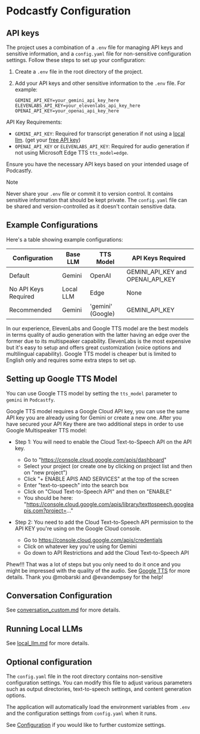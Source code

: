 # Podcastfy Configuration

## API keys

The project uses a combination of a `.env` file for managing API keys and sensitive information, and a `config.yaml` file for non-sensitive configuration settings. Follow these steps to set up your configuration:

1. Create a `.env` file in the root directory of the project.
2. Add your API keys and other sensitive information to the `.env` file. For example:

   ```
   GEMINI_API_KEY=your_gemini_api_key_here
   ELEVENLABS_API_KEY=your_elevenlabs_api_key_here
   OPENAI_API_KEY=your_openai_api_key_here
   ```
API Key Requirements:
- `GEMINI_API_KEY`: Required for transcript generation if not using a [local llm](local_llm.md). (get your [free API key](aistudio.google.com/app/apikey))
- `OPENAI_API_KEY` or `ELEVENLABS_API_KEY`: Required for audio generation if not using Microsoft Edge TTS `tts_model=edge`.

Ensure you have the necessary API keys based on your intended usage of Podcastfy.

> [!Note]
> Never share your `.env` file or commit it to version control. It contains sensitive information that should be kept private. The `config.yaml` file can be shared and version-controlled as it doesn't contain sensitive data.

## Example Configurations

Here's a table showing example configurations:

| Configuration | Base LLM | TTS Model | API Keys Required |
|---------------|----------|-----------|-------------------|
| Default | Gemini | OpenAI | GEMINI_API_KEY and OPENAI_API_KEY |
| No API Keys Required | Local LLM | Edge | None |
| Recommended | Gemini | 'gemini' (Google) | GEMINI_API_KEY |

In our experience, ElevenLabs and Google TTS model are the best models in terms quality of audio generation with the latter having an edge over the former due to its multispeaker capability. ElevenLabs is the most expensive but it's easy to setup and offers great customization (voice options and multilingual capability). Google TTS model is cheaper but is limited to English only and requires some extra steps to set up.

## Setting up Google TTS Model

You can use Google TTS model by setting the `tts_model` parameter to `gemini` in `Podcastfy`.

Google TTS model requires a Google Cloud API key, you can use the same API key you are already using for Gemini or create a new one. After you have secured your API Key there are two additional steps in order to use Google Multispeaker TTS model:

- Step 1: You will need to enable the Cloud Text-to-Speech API on the API key.
   - Go to "https://console.cloud.google.com/apis/dashboard"
   - Select your project (or create one by clicking on project list and then on "new project")
   - Click "+ ENABLE APIS AND SERVICES" at the top of the screen
   - Enter "text-to-speech" into the search box
   - Click on "Cloud Text-to-Speech API" and then on "ENABLE"
   - You should be here: "https://console.cloud.google.com/apis/library/texttospeech.googleapis.com?project=..."

- Step 2: You need to add the Cloud Text-to-Speech API permission to the API KEY you're using on the Google Cloud console.

   - Go to https://console.cloud.google.com/apis/credentials
   - Click on whatever key you're using for Gemini
   - Go down to API Restrictions and add the Cloud Text-to-Speech API

Phew!!! That was a lot of steps but you only need to do it once and you might be impressed with the quality of the audio. See [Google TTS](https://cloud.google.com/text-to-speech) for more details. Thank you @mobarski and @evandempsey for the help!

## Conversation Configuration

See [conversation_custom.md](conversation_custom.md) for more details.

## Running Local LLMs

See [local_llm.md](local_llm.md) for more details.

## Optional configuration

The `config.yaml` file in the root directory contains non-sensitive configuration settings. You can modify this file to adjust various parameters such as output directories, text-to-speech settings, and content generation options.

The application will automatically load the environment variables from `.env` and the configuration settings from `config.yaml` when it runs.

See [Configuration](config_custom.md) if you would like to further customize settings.
